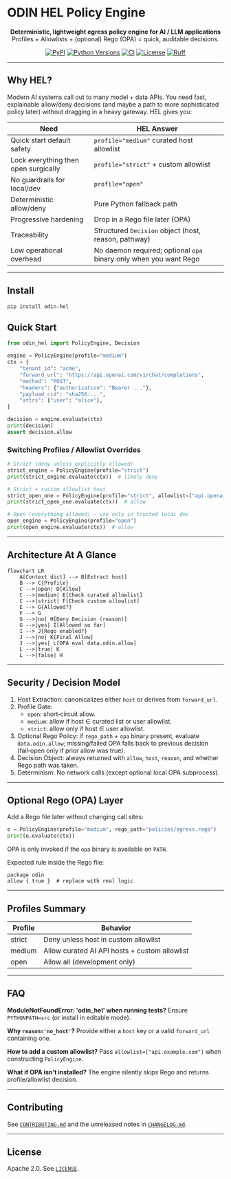 # ODIN HEL Policy Engine

<p align="center">
  <strong>Deterministic, lightweight egress policy engine for AI / LLM applications</strong><br/>
  Profiles + Allowlists + (optional) Rego (OPA) = quick, auditable decisions.
</p>

<p align="center">
  <a href="https://pypi.org/project/odin-hel/"><img src="https://img.shields.io/pypi/v/odin-hel.svg" alt="PyPI"></a>
  <a href="https://pypi.org/project/odin-hel/"><img src="https://img.shields.io/pypi/pyversions/odin-hel.svg" alt="Python Versions"></a>
  <a href="https://github.com/Maverick0351a/odin-hel/actions"><img src="https://github.com/Maverick0351a/odin-hel/workflows/Publish/badge.svg" alt="CI"></a>
  <a href="LICENSE"><img src="https://img.shields.io/badge/license-Apache%202.0-blue.svg" alt="License"></a>
  <a href="https://github.com/astral-sh/ruff"><img src="https://img.shields.io/badge/style-ruff-000000.svg" alt="Ruff"></a>
</p>

---

## Why HEL?
Modern AI systems call out to many model + data APIs. You need fast, explainable allow/deny decisions (and maybe a path to more sophisticated policy later) without dragging in a heavy gateway. HEL gives you:

| Need | HEL Answer |
|------|------------|
| Quick start default safety | `profile="medium"` curated host allowlist |
| Lock everything then open surgically | `profile="strict"` + custom allowlist |
| No guardrails for local/dev | `profile="open"` |
| Deterministic allow/deny | Pure Python fallback path |
| Progressive hardening | Drop in a Rego file later (OPA) |
| Traceability | Structured `Decision` object (host, reason, pathway) |
| Low operational overhead | No daemon required; optional `opa` binary only when you want Rego |

---
## Install
```
pip install odin-hel
```

## Quick Start
```python
from odin_hel import PolicyEngine, Decision

engine = PolicyEngine(profile="medium")
ctx = {
    "tenant_id": "acme",
    "forward_url": "https://api.openai.com/v1/chat/completions",
    "method": "POST",
    "headers": {"authorization": "Bearer ..."},
    "payload_cid": "sha256:...",
    "attrs": {"user": "alice"},
}

decision = engine.evaluate(ctx)
print(decision)
assert decision.allow
```

### Switching Profiles / Allowlist Overrides
```python
# Strict (deny unless explicitly allowed)
strict_engine = PolicyEngine(profile="strict")
print(strict_engine.evaluate(ctx))  # likely deny

# Strict + custom allowlist host
strict_open_one = PolicyEngine(profile="strict", allowlist=["api.openai.com"])
print(strict_open_one.evaluate(ctx))  # allow

# Open (everything allowed) – use only in trusted local dev
open_engine = PolicyEngine(profile="open")
print(open_engine.evaluate(ctx))  # allow
```

---
## Architecture At A Glance

```mermaid
flowchart LR
    A[Context dict] --> B[Extract host]
    B --> C{Profile}
    C -->|open| D[Allow]
    C -->|medium| E[Check curated allowlist]
    C -->|strict| F[Check custom allowlist]
    E --> G{Allowed?}
    F --> G
    G -->|no| H[Deny Decision (reason)]
    G -->|yes| I[Allowed so far]
    I --> J{Rego enabled?}
    J -->|no| K[Final Allow]
    J -->|yes| L[OPA eval data.odin.allow]
    L -->|true| K
    L -->|false| H
```

---
## Security / Decision Model
1. Host Extraction: canonicalizes either `host` or derives from `forward_url`.
2. Profile Gate:
   - `open`: short‑circuit allow.
   - `medium`: allow if host ∈ curated list or user allowlist.
   - `strict`: allow only if host ∈ user allowlist.
3. Optional Rego Policy: if `rego_path` + `opa` binary present, evaluate `data.odin.allow`; missing/failed OPA falls back to previous decision (fail‑open only if prior allow was true).
4. Decision Object: always returned with `allow`, `host`, `reason`, and whether Rego path was taken.
5. Determinism: No network calls (except optional local OPA subprocess).

---
## Optional Rego (OPA) Layer
Add a Rego file later without changing call sites:
```python
e = PolicyEngine(profile="medium", rego_path="policies/egress.rego")
print(e.evaluate(ctx))
```
OPA is only invoked if the `opa` binary is available on `PATH`.

Expected rule inside the Rego file:
```rego
package odin
allow { true }  # replace with real logic
```

---
## Profiles Summary
| Profile | Behavior |
|---------|----------|
| strict  | Deny unless host in custom allowlist |
| medium  | Allow curated AI API hosts + custom allowlist |
| open    | Allow all (development only) |

---
## FAQ
**ModuleNotFoundError: 'odin_hel' when running tests?** Ensure `PYTHONPATH=src` (or install in editable mode).

**Why `reason='no_host'`?** Provide either a `host` key or a valid `forward_url` containing one.

**How to add a custom allowlist?** Pass `allowlist=["api.example.com"]` when constructing `PolicyEngine`.

**What if OPA isn't installed?** The engine silently skips Rego and returns profile/allowlist decision.

---
## Contributing
See [`CONTRIBUTING.md`](CONTRIBUTING.md) and the unreleased notes in [`CHANGELOG.md`](CHANGELOG.md).

---
## License
Apache 2.0. See [`LICENSE`](LICENSE).
